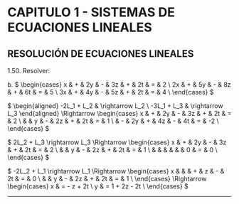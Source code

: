# CAPITULO 1 - SISTEMAS DE ECUACIONES LINEALES

## RESOLUCIÓN DE ECUACIONES LINEALES

1.50. Resolver:

b. $
\begin{cases}
 x & + & 2y & - & 3z & + & 2t & = & 2 \\
2x & + & 5y & - & 8z & + & 6t & = & 5 \\
3x & + & 4y & - & 5z & + & 2t & = & 4 \\
\end{cases}
$

$
\begin{aligned}
-2L_1 + L_2 & \rightarrow L_2 \\
-3L_1 + L_3 & \rightarrow L_3
\end{aligned}
\Rightarrow
\begin{cases}
x & + & 2y & - & 3z & + & 2t & = & 2 \\
  &   &  y & - & 2z & + & 2t & = & 1 \\
  & - & 2y & + & 4z & - & 4t & = & -2 \\
\end{cases}
$

$
2L_2 + L_3 \rightarrow L_3 \Rightarrow
\begin{cases}
x & + & 2y & - & 3z & + & 2t & = & 2 \\
  &   &  y & - & 2z & + & 2t & = & 1 \\
  &   &    &   &    &   &  0 & = & 0 \\
\end{cases}
$

$
-2L_2 + L_1 \rightarrow L_1 \Rightarrow
\begin{cases}
x &   &   & + &  z & - & 2t & = & 0 \\
  &   & y & - & 2z & + & 2t & = & 1 \\
\end{cases}
\Rightarrow
\begin{cases}
x & = - z + 2t \\
y & = 1 + 2z - 2t \\
\end{cases}
$

---
